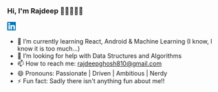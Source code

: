 ### Hi, I'm Rajdeep 👋🏻👨🏻‍💻

<a href="https://www.linkedin.com/in/rajdeepghosh01/" target="_blank">
    <img alt="Rajdeep Ghosh | Linkedin" width="20px" src="https://raw.githubusercontent.com/rajdeep-ghosh/rajdeep-ghosh/master/assets/linkedin.svg" />
</a>
<br>

<!--
**rajdeep-ghosh/rajdeep-ghosh** is a ✨ _special_ ✨ repository because its `README.md` (this file) appears on your GitHub profile.
-->
<!--
- 🔭 I’m currently working on ...    -->
- 🌱 I’m currently learning React, Android & Machine Learning (I know, I know it is too much...)
- 🤔 I’m looking for help with Data Structures and Algorithms
- 📫 How to reach me: rajdeepghosh810@gmail.com
- 😄 Pronouns: Passionate | Driven | Ambitious | Nerdy
- ⚡ Fun fact: Sadly there isn't anything fun about me!!

<!-- - 👯 I’m looking to collaborate on ...
- 💬 Ask me about ...   -->
